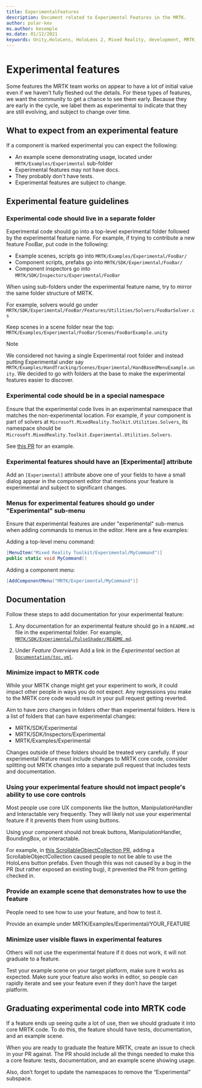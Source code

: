 ```yaml
---
title: ExperimentalFeatures
description: Document related to Experimental Features in the MRTK.
author: polar-kev
ms.author: kesemple
ms.date: 01/12/2021
keywords: Unity,HoloLens, HoloLens 2, Mixed Reality, development, MRTK,
---
```


# Experimental features

Some features the MRTK team works on appear to have a lot of initial value even if we haven’t fully fleshed out the details. For these types of features, we want the community to get a chance to see them early. Because they are early in the cycle, we label them as experimental to indicate that they are still evolving, and subject to change over time.

## What to expect from an experimental feature

If a component is marked experimental you can expect the following:

- An example scene demonstrating usage, located under `MRTK/Examples/Experimental` sub-folder
- Experimental features may not have docs.
- They probably don't have tests.
- Experimental features are subject to change.

## Experimental feature guidelines

### Experimental code should live in a separate folder

Experimental code should go into a top-level experimental folder followed by the experimental feature name. For example, if trying to contribute a new feature FooBar, put code in the following:

- Example scenes, scripts go into `MRTK/Examples/Experimental/FooBar/`
- Component scripts, prefabs go into `MRTK/SDK/Experimental/FooBar/`
- Component inspectors go into `MRTK/SDK/Inspectors/Experimental/FooBar`

When using sub-folders under the experimental feature name, try to mirror the same folder structure of MRTK.

For example, solvers would go under
`MRTK/SDK/Experimental/FooBar/Features/Utilities/Solvers/FooBarSolver.cs`

Keep scenes in a scene folder near the top: `MRTK/Examples/Experimental/FooBar/Scenes/FooBarExample.unity`

> [!NOTE]
> We considered not having a single Experimental root folder and instead putting Experimental under say `MRTK/Examples/HandTracking/Scenes/Experimental/HandBasedMenuExample.unity`. We decided to go with folders at the base to make the experimental features easier to discover.

### Experimental code should be in a special namespace

Ensure that the experimental code lives in an experimental namespace that matches the non-experimental location. For example,
if your component is part of solvers at `Microsoft.MixedReality.Toolkit.Utilities.Solvers`, its namespace should be `Microsoft.MixedReality.Toolkit.Experimental.Utilities.Solvers`.

See [this PR](https://github.com/microsoft/MixedRealityToolkit-Unity/pull/4532) for an example.

### Experimental features should have an [Experimental] attribute

Add an `[Experimental]` attribute above one of your fields to have a small dialog appear in the component editor that mentions your feature is experimental and subject to significant changes.

### Menus for experimental features should go under "Experimental" sub-menu

Ensure that experimental features are under "experimental" sub-menus when adding commands to menus in the editor. Here are a few examples:

Adding a top-level menu command:

```c#
[MenuItem("Mixed Reality Toolkit/Experimental/MyCommand")]
public static void MyCommand()
```

Adding a component menu:

```c#
[AddComponentMenu("MRTK/Experimental/MyCommand")]
```

## Documentation

Follow these steps to add documentation for your experimental feature:

1. Any documentation for an experimental feature should go in a `README.md` file in the experimental folder. For example, [`MRTK/SDK/Experimental/PulseShader/README.md`](../features/experimental/pulse-shader/README.md).

1. Under *Feature Overviews* Add a link in the *Experimental* section at [`Documentation/toc.yml`](../toc.yml).

### Minimize impact to MRTK code

While your MRTK change might get your experiment to work, it could impact other people in ways you do not expect.
Any regressions you make to the MRTK core code would result in your pull request getting reverted.

Aim to have zero changes in folders other than experimental folders. Here is a list of folders that can have experimental changes:

- MRTK/SDK/Experimental
- MRTK/SDK/Inspectors/Experimental
- MRTK/Examples/Experimental

Changes outside of these folders should be treated very carefully. If your experimental feature must include changes to MRTK core code, consider splitting out MRTK changes into a separate pull request that includes tests and documentation.

### Using your experimental feature should not impact people's ability to use core controls

Most people use core UX components like the button, ManipulationHandler and Interactable very frequently. They will likely not use your experimental feature if it prevents them from using buttons.

Using your component should not break buttons, ManipulationHandler, BoundingBox, or interactable.

For example, in [this ScrollableObjectCollection PR](https://github.com/microsoft/MixedRealityToolkit-Unity/pull/6001), adding a ScrollableObjectCollection caused people to not be able to use the HoloLens button prefabs. Even though this was not caused by a bug in the PR (but rather exposed an existing bug), it prevented the PR from getting checked in.

### Provide an example scene that demonstrates how to use the feature

People need to see how to use your feature, and how to test it.

Provide an example under MRTK/Examples/Experimental/YOUR_FEATURE

### Minimize user visible flaws in experimental features

Others will not use the experimental feature if it does not work, it will not graduate to a feature.

Test your example scene on your target platform, make sure it works as expected. Make sure your feature also works in editor, so people can rapidly iterate and see your feature even if they don’t have the target platform.

## Graduating experimental code into MRTK code

If a feature ends up seeing quite a lot of use, then we should graduate it into core MRTK code. To do this, the feature should have tests, documentation, and an example scene.

When you are ready to graduate the feature MRTK, create an issue to check in your PR against. The PR should include all the things needed to make this a core feature: tests, documentation, and an example scene showing usage.

Also, don’t forget to update the namespaces to remove the “Experimental” subspace.
